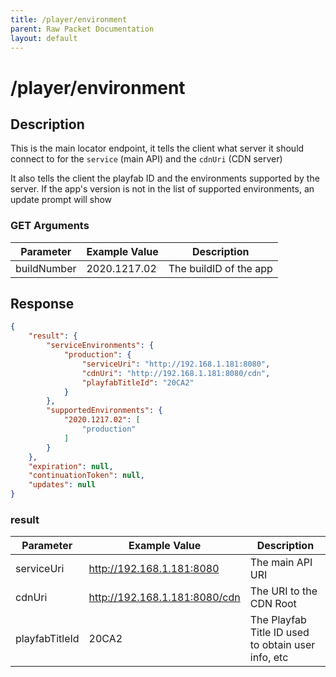 ```yaml
---
title: /player/environment
parent: Raw Packet Documentation
layout: default
---
```


# /player/environment

## Description
This is the main locator endpoint, it tells the client what server it should connect to for the `service` (main API) and the `cdnUri` (CDN server)

It also tells the client the playfab ID and the environments supported by the server. If the app's version is not in the list of supported environments, an update prompt will show


### GET Arguments

| Parameter   | Example Value |       Description      |
|-------------|---------------|------------------------|
| buildNumber | 2020.1217.02  | The buildID of the app |


## Response
~~~json
{
    "result": {
        "serviceEnvironments": {
            "production": {
                "serviceUri": "http://192.168.1.181:8080",
                "cdnUri": "http://192.168.1.181:8080/cdn",
                "playfabTitleId": "20CA2"
            }
        },
        "supportedEnvironments": {
            "2020.1217.02": [
                "production"
            ]
        }
    },
    "expiration": null,
    "continuationToken": null,
    "updates": null
}
~~~

### result

| Parameter      | Example Value                 | Description                                        |
|----------------|-------------------------------|----------------------------------------------------|
| serviceUri     | http://192.168.1.181:8080     | The main API URI                                   |
| cdnUri         | http://192.168.1.181:8080/cdn | The URI to the CDN Root                            |
| playfabTitleId | 20CA2                         | The Playfab Title ID used to obtain user info, etc |